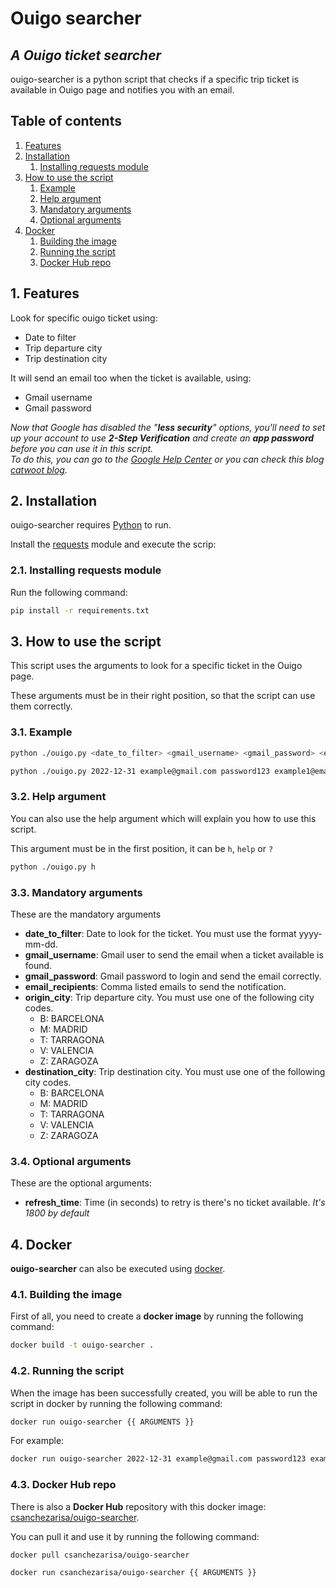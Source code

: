 # Ouigo searcher
## _A Ouigo ticket searcher_

ouigo-searcher is a python script that checks if a specific trip ticket is available in Ouigo page and notifies you with an email.

## Table of contents
1. [Features](#features)
2. [Installation](#installation)
    1. [Installing requests module](#install-requests)
3. [How to use the script](#howto)
    1. [Example](#howto-example)
    2. [Help argument](#howto-help)
    3. [Mandatory arguments](#howto-mandatory)
    4. [Optional arguments](#howto-optional)
4. [Docker](#docker)
    1. [Building the image](#docker-build)
    2. [Running the script](#docker-run)
    3. [Docker Hub repo](#docker-hub)

## 1. Features <a name="features"></a>

Look for specific ouigo ticket using:
- Date to filter
- Trip departure city
- Trip destination city

It will send an email too when the ticket is available, using:
- Gmail username
- Gmail password

_Now that Google has disabled the "**less security**" options, you'll need to set up your account to use **2-Step Verification** and create an **app password** before you can use it in this script.<br>To do this, you can go to the [Google Help Center](https://support.google.com/accounts/answer/185833?hl) or you can check this blog [catwoot blog](https://www.chatwoot.com/docs/product/channels/email/gmail/generate-app-password)._

## 2. Installation <a name="installation"></a>

ouigo-searcher requires [Python](https://www.python.org/downloads/) to run.

Install the [requests](https://docs.python-requests.org/) module and execute the scrip:

### 2.1. Installing requests module <a name="install-requests"></a>

Run the following command:

```sh
pip install -r requirements.txt
```

## 3. How to use the script <a name="howto"></a>

This script uses the arguments to look for a specific ticket in the Ouigo page.

These arguments must be in their right position, so that the script can use them correctly.

### 3.1. Example <a name="howto-example"></a>

```sh
python ./ouigo.py <date_to_filter> <gmail_username> <gmail_password> <email_recipients> <origin_city> <destination_city> <refresh_time>
```
```sh
python ./ouigo.py 2022-12-31 example@gmail.com password123 example1@email.com,example2@email.com,example3@email.com B M 1800
```

### 3.2. Help argument <a name="howto-help"></a>

You can also use the help argument which will explain you how to use this script.

This argument must be in the first position, it can be `h`, `help` or `?`

```sh
python ./ouigo.py h
```

### 3.3. Mandatory arguments <a name="howto-mandatory"></a>

These are the mandatory arguments
- **date_to_filter**: Date to look for the ticket. You must use the format yyyy-mm-dd.
- **gmail_username**: Gmail user to send the email when a ticket available is found.
- **gmail_password**: Gmail password to login and send the email correctly.
- **email_recipients**: Comma listed emails to send the notification.
- **origin_city**: Trip departure city. You must use one of the following city codes.
  - B: BARCELONA
  - M: MADRID
  - T: TARRAGONA
  - V: VALENCIA
  - Z: ZARAGOZA
- **destination_city**: Trip destination city. You must use one of the following city codes.
  - B: BARCELONA
  - M: MADRID
  - T: TARRAGONA
  - V: VALENCIA
  - Z: ZARAGOZA

### 3.4. Optional arguments <a name="howto-optional"></a>

These are the optional arguments:
- **refresh_time**: Time (in seconds) to retry is there's no ticket available. _It's 1800 by default_

## 4. Docker <a name="docker"></a>

**ouigo-searcher** can also be executed using [docker](https://docs.docker.com/get-docker/).

### 4.1. Building the image <a name="docker-build"></a>

First of all, you need to create a **docker image** by running the following command:

```sh
docker build -t ouigo-searcher .
```

### 4.2. Running the script <a name="docker-run"></a>

When the image has been successfully created, you will be able to run the script in docker by running the following command:

```sh
docker run ouigo-searcher {{ ARGUMENTS }}
```

For example:

```sh
docker run ouigo-searcher 2022-12-31 example@gmail.com password123 example1@email.com,example2@email.com,example3@email.com B M 1800
```

### 4.3. Docker Hub repo <a name="docker-hub"></a>

There is also a **Docker Hub** repository with this docker image: [csanchezarisa/ouigo-searcher](https://hub.docker.com/r/csanchezarisa/ouigo-searcher).

You can pull it and use it by running the following command:

```sh
docker pull csanchezarisa/ouigo-searcher
```
```sh
docker run csanchezarisa/ouigo-searcher {{ ARGUMENTS }}
```
